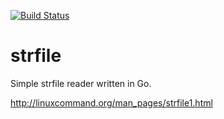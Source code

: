 [![Build Status](https://travis-ci.org/stxmendez/strfile.svg?branch=master)](https://travis-ci.org/stxmendez/strfile)

# strfile
Simple strfile reader written in Go.

http://linuxcommand.org/man_pages/strfile1.html
